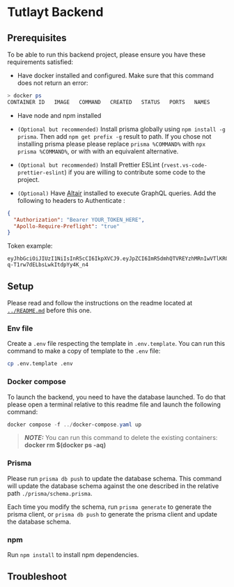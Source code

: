 # Tutlayt Backend

## Prerequisites

To be able to run this backend project, please ensure you have these requirements satisfied:

- Have docker installed and configured. Make sure that this command does not return an error:

```PowerShell
> docker ps
CONTAINER ID   IMAGE   COMMAND   CREATED   STATUS   PORTS   NAMES
```

- Have node and npm installed
- `(Optional but recommended)` Install prisma globally using `npm install -g prisma`. Then add `npm get prefix -g` result to path.
  If you chose not installing prisma please please replace `prisma %COMMAND%` with `npx prisma %COMMAND%`, or with with an equivalent alternative.

- `(Optional but recommended)` Install Prettier ESLint (`rvest.vs-code-prettier-eslint`) if you are willing to contribute some code to the project.

- `(Optional)` Have [Altair](https://altairgraphql.dev/) installed to execute GraphQL queries.
Add the following to headers to Authenticate :

```json
{
  "Authorization": "Bearer YOUR_TOKEN_HERE",
  "Apollo-Require-Preflight": "true"
}
```

Token example:

```JWT
eyJhbGciOiJIUzI1NiIsInR5cCI6IkpXVCJ9.eyJpZCI6ImR5dmhQTVREYzhMRnIwVTlKR0NkMSIsInVzZXJuYW1lIjoiYWRtaW41NTUiLCJlbWFpbCI6Im1vc2Npc2tpLm1la2hpQG1hZ2dpby5jby51ayIsInBob25lIjpudWxsLCJwaWN0dXJlIjoiaHR0cDovL2xvY2FsaG9zdDozNTAwL3N0b3JhZ2UvdGFtYXpnaGEucG5nIiwidXBkYXRlRGF0ZSI6IjIwMjQtMDUtMThUMjI6MzY6NTguMjg3WiIsImNyZWF0aW9uRGF0ZSI6IjIwMjQtMDUtMThUMjI6MzY6NTguMjg3WiIsImlhdCI6MTA3MTYxNDM3NDgsImV4cCI6MTA3NDc2Nzk3NDh9.uC9inuL98imyEQEN-q-T1rw7dELbsLwkItdpYy4K_n4
```

## Setup

Please read and follow the instructions on the readme located at [`../README.md`](../README.md) before this one.

### Env file

Create a `.env` file respecting the template in `.env.template`. You can run this command to make a copy of template to the `.env` file:

```bash
cp .env.template .env
```

### Docker compose

To launch the backend, you need to have the database launched. To do that please open a terminal relative to this readme file and launch the following command:

```PowerShell
docker compose -f ../docker-compose.yaml up
```

> **_NOTE:_** You can run this command to delete the existing containers: **docker rm $(docker ps -aq)**

### Prisma

Please run `prisma db push` to update the database schema. This command will update the database schema against the one described in the relative path `./prisma/schema.prisma`.

Each time you modify the schema, run `prisma generate` to generate the prisma client, or `prisma db push` to generate the prisma client and update the database schema.

### npm

Run `npm install` to install npm dependencies.

## Troubleshoot
